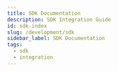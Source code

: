 ```yaml
---
title: SDK Documentation
description: SDK Integration Guide
id: sdk-index
slug: /development/sdk
sidebar_label: SDK Documentation
tags:
  - sdk
  - integration
---
```

